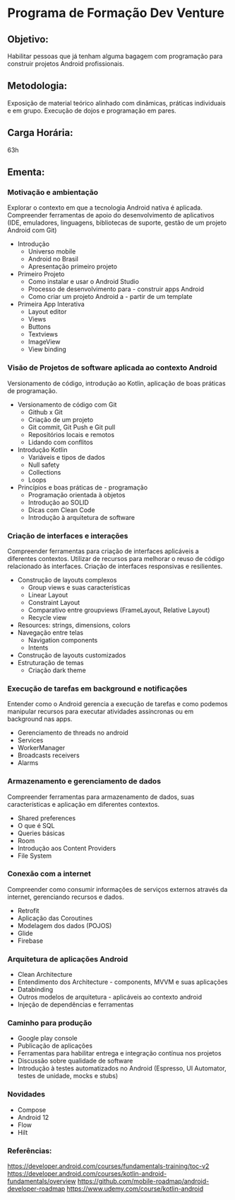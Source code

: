 # Programa de Formação Dev Venture

## Objetivo:
Habilitar pessoas que já tenham alguma bagagem com programação para construir projetos Android profissionais.

## Metodologia:
Exposição de material teórico alinhado com dinâmicas, práticas individuais e em grupo. Execução de dojos e programação em pares.

## Carga Horária:
63h

## Ementa:
### Motivação e ambientação
Explorar o contexto em que a tecnologia Android nativa é aplicada. Compreender ferramentas de apoio do desenvolvimento de aplicativos (IDE, emuladores, linguagens, bibliotecas de suporte, gestão de um projeto Android com Git)
- Introdução
    - Universo mobile
    - Android no Brasil
    - Apresentação primeiro projeto
- Primeiro Projeto
    - Como instalar e usar o Android Studio
    - Processo de desenvolvimento para - construir apps Android
    - Como criar um projeto Android a - partir de um template
- Primeira App Interativa
    - Layout editor
    - Views
    - Buttons
    - Textviews
    - ImageView
    - View binding

### Visão de Projetos de software aplicada ao contexto Android
Versionamento de código, introdução ao Kotlin, aplicação de boas práticas de programação.

- Versionamento de código com Git
    - Github x Git
    - Criação de um projeto
    - Git commit, Git Push e Git pull
    - Repositórios locais e remotos
    - Lidando com conflitos
- Introdução Kotlin
    - Variáveis e tipos de dados
    - Null safety
    - Collections
    - Loops
- Princípios e boas práticas de - programação
    - Programação orientada à objetos
    - Introdução ao SOLID
    - Dicas com Clean Code
    - Introdução à arquitetura de software

### Criação de interfaces e interações
Compreender ferramentas para criação de interfaces aplicáveis a diferentes contextos. Utilizar de recursos para melhorar o reuso de código relacionado às interfaces.
Criação de interfaces responsivas e resilientes.

- Construção de layouts complexos
    - Group views e suas características
    - Linear Layout
    - Constraint Layout
    - Comparativo entre groupviews (FrameLayout,  Relative Layout)
    - Recycle view
- Resources: strings, dimensions, colors
- Navegação entre telas
    - Navigation components
    - Intents
- Construção de layouts customizados
- Estruturação de temas
    - Criação dark theme

### Execução de tarefas em background e notificações
Entender como o Android gerencia a execução de tarefas e como podemos manipular recursos para executar atividades assíncronas ou em background nas apps.
- Gerenciamento de threads no android
- Services
- WorkerManager
- Broadcasts receivers
- Alarms

### Armazenamento e gerenciamento de dados
Compreender ferramentas para armazenamento de dados, suas características e aplicação em diferentes contextos.

- Shared preferences
- O que é SQL
- Queries básicas
- Room
- Introdução aos Content Providers  
- File System

### Conexão com a internet
Compreender como consumir informações de serviços externos através da internet, gerenciando recursos e dados.

- Retrofit
- Aplicação das Coroutines
- Modelagem dos dados (POJOS)
- Glide
- Firebase

### Arquitetura de aplicações Android
- Clean Architecture
- Entendimento dos Architecture - components, MVVM e suas aplicações
- Databinding
- Outros modelos de arquitetura - aplicáveis ao contexto android
- Injeção de dependências e ferramentas

### Caminho para produção
- Google play console
- Publicação de aplicações
- Ferramentas para habilitar entrega e integração contínua nos projetos
- Discussão sobre qualidade de software
- Introdução à testes automatizados no Android (Espresso, UI Automator, testes de unidade, mocks e stubs)

### Novidades
- Compose
- Android 12
- Flow
- Hilt

### Referências: 
https://developer.android.com/courses/fundamentals-training/toc-v2
https://developer.android.com/courses/kotlin-android-fundamentals/overview
https://github.com/mobile-roadmap/android-developer-roadmap
https://www.udemy.com/course/kotlin-android
